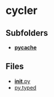 # cycler

## Subfolders

- [__pycache__](__pycache__)

## Files

- [__init__.py](__init__.py)
- [py.typed](py.typed)
